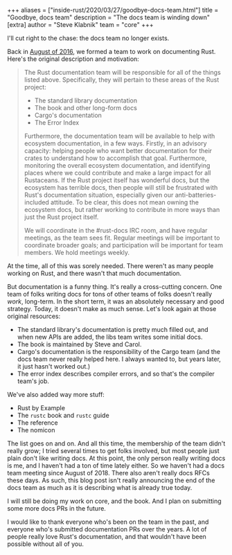 +++
aliases = ["inside-rust/2020/03/27/goodbye-docs-team.html"]
title = "Goodbye, docs team"
description = "The docs team is winding down"
[extra]
author = "Steve Klabnik"
team = "core"
+++

I'll cut right to the chase: the docs team no longer exists.

Back in [August of 2016](https://github.com/rust-lang/rfcs/pull/1683), we
formed a team to work on documenting Rust. Here's the original description
and motivation:

> The Rust documentation team will be responsible for all of the things
> listed above. Specifically, they will pertain to these areas of the Rust
> project:
> 
> * The standard library documentation
> * The book and other long-form docs
> * Cargo's documentation
> * The Error Index
> 
> Furthermore, the documentation team will be available to help with
> ecosystem documentation, in a few ways. Firstly, in an advisory capacity:
> helping people who want better documentation for their crates to understand
> how to accomplish that goal. Furthermore, monitoring the overall ecosystem
> documentation, and identifying places where we could contribute and make a
> large impact for all Rustaceans. If the Rust project itself has wonderful
> docs, but the ecosystem has terrible docs, then people will still be
> frustrated with Rust's documentation situation, especially given our
> anti-batteries-included attitude. To be clear, this does not mean owning the
> ecosystem docs, but rather working to contribute in more ways than just the
> Rust project itself.
> 
> We will coordinate in the #rust-docs IRC room, and have regular meetings,
> as the team sees fit. Regular meetings will be important to coordinate
> broader goals; and participation will be important for team members. We hold
> meetings weekly.

At the time, all of this was sorely needed. There weren't as many people working
on Rust, and there wasn't that much documentation.

But documentation is a funny thing. It's really a cross-cutting concern. One
team of folks writing docs for tons of other teams of folks doesn't really
*work*, long-term. In the short term, it was an absolutely necessary and good
strategy. Today, it doesn't make as much sense. Let's look again at those original
resources:

* The standard library's documentation is pretty much filled out, and when new APIs
  are added, the libs team writes some initial docs.
* The book is maintained by Steve and Carol.
* Cargo's documentation is the responsibility of the Cargo team (and the docs
  team never really helped here. I always wanted to, but years later, it just
  hasn't worked out.)
* The error index describes compiler errors, and so that's the compiler team's
  job.

We've also added way more stuff:

* Rust by Example
* The `rustc` book and `rustc` guide
* The reference
* The nomicon

The list goes on and on. And all this time, the membership of the team didn't
really grow; I tried several times to get folks involved, but most people
just plain don't like writing docs. At this point, the only person really
writing docs is me, and I haven't had a ton of time lately either. So we
haven't had a docs team meeting since August of 2018. There also aren't
really docs RFCs these days. As such, this blog post isn't really announcing
the end of the docs team as much as it is describing what is already true
today.

I will still be doing my work on core, and the book. And I plan on submitting
some more docs PRs in the future.

I would like to thank everyone who's been on the team in the past, and
everyone who's submitted documentation PRs over the years. A lot of people
really love Rust's documentation, and that wouldn't have been possible
without all of you.
